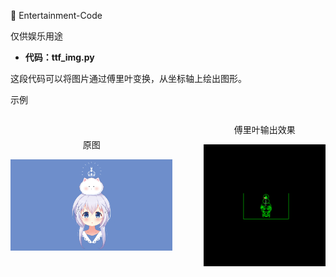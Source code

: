 🎨 Entertainment-Code

仅供娱乐用途

- **代码：ttf_img.py**

这段代码可以将图片通过傅里叶变换，从坐标轴上绘出图形。

示例
<div style="display:flex; align-items:center; gap:50px;"> <div> <p style="text-align:center;">原图</p> <img src="https://github.com/C6thunder/images/blob/main/Markdown/12.jpg?raw=true" alt="样例图片" width="400"> </div> <div> <p style="text-align:center;">傅里叶输出效果</p> <img src="https://github.com/C6thunder/images/blob/main/Markdown/Figure_1.png?raw=true" alt="输出图片" width="300"> </div> </div>